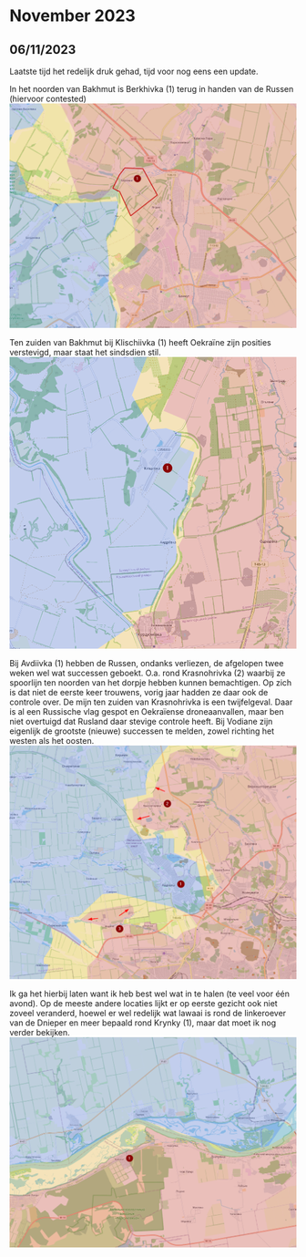 # November 2023

## 06/11/2023

Laatste tijd het redelijk druk gehad, tijd voor nog eens een update.

In het noorden van Bakhmut is Berkhivka (1) terug in handen van de Russen (hiervoor contested)
![Alt text](2023-11-Media/20231106a.png)

Ten zuiden van Bakhmut bij Klischiivka (1) heeft Oekraïne zijn posities verstevigd, maar staat het sindsdien stil.
![Alt text](2023-11-Media/20231106b.png)

Bij Avdiivka (1) hebben de Russen, ondanks verliezen, de afgelopen twee weken wel wat successen geboekt. O.a. rond Krasnohrivka (2) waarbij ze spoorlijn ten noorden van het dorpje hebben kunnen bemachtigen. Op zich is dat niet de eerste keer trouwens, vorig jaar hadden ze daar ook de controle over. De mijn ten zuiden van Krasnohrivka is een twijfelgeval. Daar is al een Russische vlag gespot en Oekraïense droneaanvallen, maar ben niet overtuigd dat Rusland daar stevige controle heeft. Bij Vodiane zijn eigenlijk de grootste (nieuwe) successen te melden, zowel richting het westen als het oosten.
![Alt text](2023-11-Media/20231106c.png)

Ik ga het hierbij laten want ik heb best wel wat in te halen (te veel voor één avond). Op de meeste andere locaties lijkt er op eerste gezicht ook niet zoveel veranderd, hoewel er wel redelijk wat lawaai is rond de linkeroever van de Dnieper en meer bepaald rond Krynky (1), maar dat moet ik nog verder bekijken.
![Alt text](2023-11-Media/20231106d.png)
